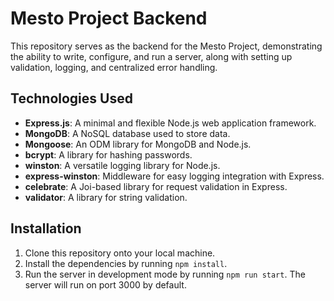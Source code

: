 # Mesto Project Backend

This repository serves as the backend for the Mesto Project, demonstrating the ability to write, configure, and run a server, along with setting up validation, logging, and centralized error handling.

## Technologies Used

- **Express.js**: A minimal and flexible Node.js web application framework.
- **MongoDB**: A NoSQL database used to store data.
- **Mongoose**: An ODM library for MongoDB and Node.js.
- **bcrypt**: A library for hashing passwords.
- **winston**: A versatile logging library for Node.js.
- **express-winston**: Middleware for easy logging integration with Express.
- **celebrate**: A Joi-based library for request validation in Express.
- **validator**: A library for string validation.

## Installation

1. Clone this repository onto your local machine.
2. Install the dependencies by running `npm install`.
3. Run the server in development mode by running `npm run start`. The server will run on port 3000 by default.
